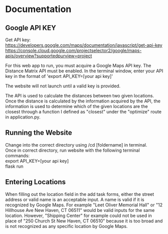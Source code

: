 # Documentation

## Google API KEY

Get API key:
https://developers.google.com/maps/documentation/javascript/get-api-key
https://console.cloud.google.com/projectselector2/google/maps-apis/overview?supportedpurview=project

For this web app to run, you must acquire a Google Maps API key. The Distance
Matrix API must be enabled. In the terminal window, enter your API key in the
format of 'export API_KEY=[your api key]'

The website will not launch until a valid key is provided.

The API is used to calculate the distances between two given locations.
Once the distance is calculated by the information acquired by the API, the
information is used to determine which of the given locations are the closest
through a function I defined as "closest" under the "optimize" route in application.py.

## Running the Website

Change into the correct directory using /cd [foldername] in terminal.  
Once in correct directory, run website with the following terminal commands:  
export API_KEY=[your api key]  
flask run

## Entering Locations

When filling out the location field in the add task forms, either the street address
or valid name is an acceptable input. A name is valid if it is recognized by Google Maps.
For example "Leet Oliver Memorial Hall" or "12 Hillhouse Ave New Haven, CT 06511" would
be valid inputs for the same location. However, "Shipping Center" for example could not
be used in place of "250 Church St New Haven, CT 06510" because it is too broad and is not
recognized as any specific location by Google Maps.




